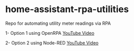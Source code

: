 # home-assistant-rpa-utilities
Repo for automating utility meter readings via RPA

1- Option 1 using OpenRPA [YouTube Video](https://www.youtube.com/watch?v=I5dfFuoYgMg&t)

2- Option 2 using Node-RED [YouTube Video](https://www.youtube.com/watch?v=I5dfFuoYgMg&t)
